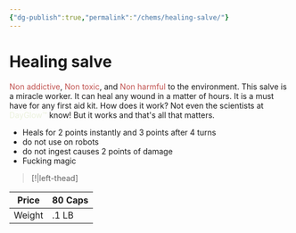 ```yaml
---
{"dg-publish":true,"permalink":"/chems/healing-salve/"}
---
```


# Healing salve

<font color="#c0504d">Non addictive</font>, <font color="#c0504d">Non toxic</font>, and <font color="#c0504d">Non harmful</font> to the environment. This salve is a miracle worker. It can heal any wound in a matter of hours. It is a must have for any first aid kit.
How does it work? Not even the scientists at <font color="#ebf1dd">DayGlow™</font> know! But it works and that's all that matters. 

- Heals for 2 points instantly and 3 points after 4 turns
- do not use on robots 
- do not ingest causes 2 points of damage 
- Fucking magic 

>[!|left-thead]

| Price  | 80 Caps |
| ------ | ------- |
| Weight | .1 LB   |
